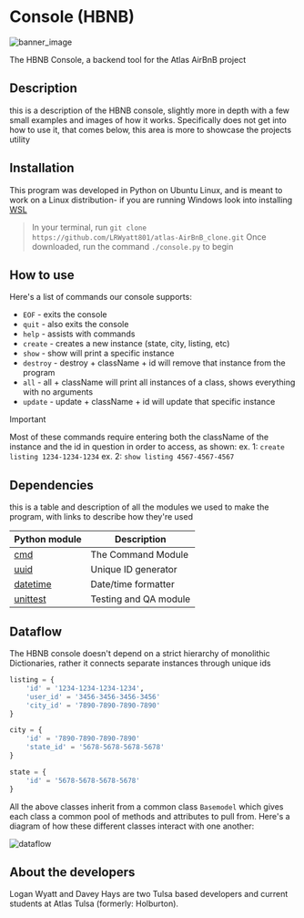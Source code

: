 # Console (HBNB)

![banner_image](https://camo.githubusercontent.com/0abfd1a3534470d279dd6eaca57e0b4b81e23fb77afd81483d470c2f63ab51d3/68747470733a2f2f692e696d6775722e636f6d2f4d5171334142632e706e67)

The HBNB Console, a backend tool for the Atlas AirBnB project


## Description

this is a description of the HBNB console, slightly more in depth with a few small examples and images of how it works. Specifically does not get into how to use it, that comes below, this area is more to showcase the projects utility 


## Installation

This program was developed in Python on Ubuntu Linux, and is meant to work on a Linux distribution- if you are running Windows look into installing [WSL](https://learn.microsoft.com/en-us/windows/wsl/install)

> In your terminal, run ```git clone https://github.com/LRWyatt801/atlas-AirBnB_clone.git```
> Once downloaded, run the command ```./console.py``` to begin



## How to use

Here's a list of commands our console supports:

- ```EOF```     - exits the console
- ```quit```    - also exits the console
- ```help```    - assists with commands
- ```create```  - creates a new instance (state, city, listing, etc)
- ```show```    - show will print a specific instance
- ```destroy``` - destroy + className + id will remove that instance from the program
- ```all```     - all + className will print all instances of a class, shows everything with no arguments
- ```update```  - update + className + id will update that specific instance

> [!IMPORTANT]
> Most of these commands require entering both the className of the instance and the id in question in order to access, as shown: 
> ex. 1: ```create listing 1234-1234-1234```
> ex. 2: ```show listing 4567-4567-4567```

## Dependencies

this is a table and description of all the modules we used to make the program, with links to describe how they're used

| Python module                                                         | Description                |
| -----------                                                           | -----------                |
| [cmd](https://docs.python.org/3.4/library/cmd.html)                   | The Command Module         |
| [uuid](https://docs.python.org/3.4/library/uuid.html)                 | Unique ID generator        |
| [datetime](https://docs.python.org/3.4/library/datetime.html)         | Date/time formatter        |
| [unittest](https://docs.python.org/3.4/library/datetime.html)         | Testing and QA module      |


## Dataflow

The HBNB console doesn't depend on a strict hierarchy of monolithic Dictionaries, rather it connects separate instances through unique ids

```Python
listing = {
    'id' = '1234-1234-1234-1234',
    'user_id' = '3456-3456-3456-3456'
    'city_id' = '7890-7890-7890-7890'
}

city = {
    'id' = '7890-7890-7890-7890'
    'state_id' = '5678-5678-5678-5678'
}

state = {
    'id' = '5678-5678-5678-5678'
}
```
All the above classes inherit from a common class ```Basemodel``` which gives each class a common pool of methods and attributes to pull from. Here's a diagram of how these different classes interact with one another: 

![dataflow](https://s3.eu-west-3.amazonaws.com/hbtn.intranet/uploads/medias/2020/9/99e1a8f2be8c09d5ce5ac321e8cf39f0917f8db5.jpg?X-Amz-Algorithm=AWS4-HMAC-SHA256&X-Amz-Credential=AKIA4MYA5JM5DUTZGMZG%2F20240601%2Feu-west-3%2Fs3%2Faws4_request&X-Amz-Date=20240601T021325Z&X-Amz-Expires=86400&X-Amz-SignedHeaders=host&X-Amz-Signature=9223da17c56396026e7f8cf4c7300d7f7aa2a35019c63a79e3aff64e89f38f98)

## About the developers

Logan Wyatt and Davey Hays are two Tulsa based developers and current students at Atlas Tulsa (formerly: Holburton). 